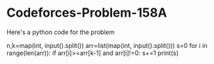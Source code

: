 # Codeforces-Problem-158A
Here's a python code for the problem

n,k=map(int, input().split())
arr=list(map(int, input().split()))
s=0
for i in range(len(arr)):
    if arr[i]>=arr[k-1] and arr[i]!=0:
        s+=1 
print(s) 
